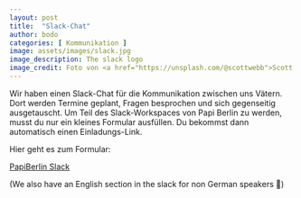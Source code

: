 ```yaml
---
layout: post
title:  "Slack-Chat"
author: bodo
categories: [ Kommunikation ]
image: assets/images/slack.jpg
image_description: The slack logo
image_credit: Foto von <a href="https://unsplash.com/@scottwebb">Scott Webb</a>
---
```


Wir haben einen Slack-Chat für die Kommunikation zwischen uns Vätern. Dort werden Termine
geplant, Fragen besprochen und sich gegenseitig ausgetauscht. Um Teil des Slack-Workspaces
von Papi Berlin zu werden, musst du nur ein kleines Formular ausfüllen. Du bekommst dann
automatisch einen Einladungs-Link.

Hier geht es zum Formular:

<a href="http://dadaberlin.herokuapp.com" class="btn btn-success" target="_blank">PapiBerlin Slack</a>

(We also have an English section in the slack for non German speakers 👋)
